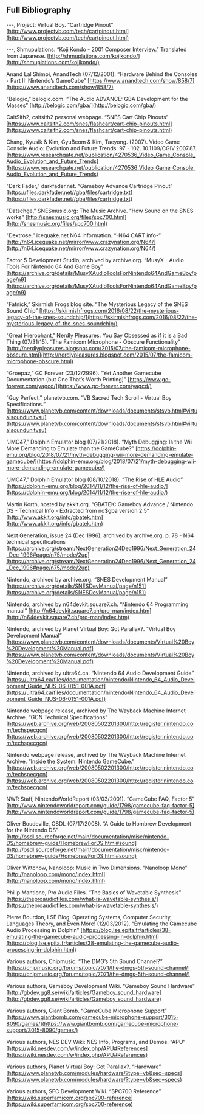 ## Full Bibliography

---, Project: Virtual Boy. “Cartridge Pinout” [http://www.projectvb.com/tech/cartpinout.html](http://www.projectvb.com/tech/cartpinout.html)

---, Shmupulations. “Koji Kondo - 2001 Composer Interview.” Translated from Japanese. [http://shmuplations.com/kojikondo/](http://shmuplations.com/kojikondo/)

Anand Lal Shimpi, AnandTech (07/12/2001). “Hardware Behind the Consoles - Part II: Nintendo’s GameCube” [https://www.anandtech.com/show/858/7](https://www.anandtech.com/show/858/7)

“Belogic,” belogic.com. “The Audio ADVANCE: GBA Development for the Masses” [http://belogic.com/gba/](http://belogic.com/gba/)

CaitSith2, caitsith2 personal webpage. “SNES Cart Chip Pinouts” [https://www.caitsith2.com/snes/flashcart/cart-chip-pinouts.html](https://www.caitsith2.com/snes/flashcart/cart-chip-pinouts.html)

Chang, Kyusik & Kim, GyuBeom & Kim, Taeyong. (2007). Video Game Console Audio: Evolution and Future Trends. 97 - 102. 10.1109/CGIV.2007.87. [https://www.researchgate.net/publication/4270536_Video_Game_Console_Audio_Evolution_and_Future_Trends](https://www.researchgate.net/publication/4270536_Video_Game_Console_Audio_Evolution_and_Future_Trends)

“Dark Fader,” darkfader.net. “Gameboy Advance Cartridge Pinout” [https://files.darkfader.net//gba/files/cartridge.txt](https://files.darkfader.net//gba/files/cartridge.txt) 

“Datschge,” SNESmusic.org: The Music Archive. “How Sound on the SNES works” [http://snesmusic.org/files/spc700.html](http://snesmusic.org/files/spc700.html)

“Dextrose,” icequake.net N64 information. “-N64 CART info-” [http://n64.icequake.net/mirror/www.crazynation.org/N64/](http://n64.icequake.net/mirror/www.crazynation.org/N64/)

Factor 5 Development Studio, archived by archive.org. “MusyX - Audio Tools For Nintendo 64 And Game Boy” [https://archive.org/details/MusyXAudioToolsForNintendo64AndGameBoy/page/n9](https://archive.org/details/MusyXAudioToolsForNintendo64AndGameBoy/page/n9)

“Fatnick,” Skirmish Frogs blog site. “The Mysterious Legacy of the SNES Sound Chip” [https://skirmishfrogs.com/2016/08/22/the-mysterious-legacy-of-the-snes-soundchip/](https://skirmishfrogs.com/2016/08/22/the-mysterious-legacy-of-the-snes-soundchip/)

“Great Hierophant,” Nerdly Pleasures: You Say Obsessed as if it is a Bad Thing (07/31/15). “The Famicom Microphone - Obscure Functionality” [http://nerdlypleasures.blogspot.com/2015/07/the-famicom-microphone-obscure.html](http://nerdlypleasures.blogspot.com/2015/07/the-famicom-microphone-obscure.html)

“Groepaz,” GC Forever (23/12/2996). “Yet Another Gamecube Documentation (but One That’s Worth Printing)” [https://www.gc-forever.com/yagcd/](https://www.gc-forever.com/yagcd/) 

“Guy Perfect,” planetvb.com. “VB Sacred Tech Scroll - Virtual Boy Specifications.” [https://www.planetvb.com/content/downloads/documents/stsvb.html#virtualsoundunitvsu](https://www.planetvb.com/content/downloads/documents/stsvb.html#virtualsoundunitvsu)

“JMC47,” Dolphin Emulator blog (07/21/2018). “Myth Debugging: Is the Wii More Demanding to Emulate than the GameCube?” [https://dolphin-emu.org/blog/2018/07/21/myth-debugging-wii-more-demanding-emulate-gamecube/](https://dolphin-emu.org/blog/2018/07/21/myth-debugging-wii-more-demanding-emulate-gamecube/) 

“JMC47,” Dolphin Emulator blog (08/10/2018). “The Rise of HLE Audio” [https://dolphin-emu.org/blog/2014/11/12/the-rise-of-hle-audio/](https://dolphin-emu.org/blog/2014/11/12/the-rise-of-hle-audio/)

Martin Korth, hosted by akkit.org. “GBATEK: Gameboy Advance / Nintendo DS - Technical Info - Extracted from no$gba version 2.5” [http://www.akkit.org/info/gbatek.htm](http://www.akkit.org/info/gbatek.htm)

Next Generation, issue 24 (Dec 1996), archived by archive.org. p. 78 - N64 technical specifications [https://archive.org/stream/NextGeneration24Dec1996/Next_Generation_24_Dec_1996#page/n75/mode/2up](https://archive.org/stream/NextGeneration24Dec1996/Next_Generation_24_Dec_1996#page/n75/mode/2up)

Nintendo, archived by archive.org. “SNES Development Manual” [https://archive.org/details/SNESDevManual/page/n151](https://archive.org/details/SNESDevManual/page/n151) 

Nintendo, archived by n64devkit.square7.ch. “Nintendo 64 Programming manual” [http://n64devkit.square7.ch/pro-man/index.htm](http://n64devkit.square7.ch/pro-man/index.htm) 

Nintendo, archived by Planet Virtual Boy: Got Parallax?. “Virtual Boy Development Manual” [https://www.planetvb.com/content/downloads/documents/Virtual%20Boy%20Development%20Manual.pdf](https://www.planetvb.com/content/downloads/documents/Virtual%20Boy%20Development%20Manual.pdf) 

Nintendo, archived by ultra64.ca. “Nintendo 64 Audio Development Guide” [https://ultra64.ca/files/documentation/nintendo/Nintendo_64_Audio_Development_Guide_NUS-06-0151-001A.pdf](https://ultra64.ca/files/documentation/nintendo/Nintendo_64_Audio_Development_Guide_NUS-06-0151-001A.pdf) 

Nintendo webpage release, archived by The Wayback Machine Internet Archive. “GCN Technical Specifications” [https://web.archive.org/web/20080502201300/http://register.nintendo.com/techspecgcn](https://web.archive.org/web/20080502201300/http://register.nintendo.com/techspecgcn)

Nintendo webpage release, archived by The Wayback Machine Internet Archive. “Inside the System: Nintendo GameCube.” [https://web.archive.org/web/20080502201300/http://register.nintendo.com/techspecgcn](https://web.archive.org/web/20080502201300/http://register.nintendo.com/techspecgcn)

NWR Staff, NintendoWorldReport (03/03/2001). “GameCube FAQ, Factor 5” [http://www.nintendoworldreport.com/guide/1798/gamecube-faq-factor-5](http://www.nintendoworldreport.com/guide/1798/gamecube-faq-factor-5)

Oliver Boudeville, OSDL (07/17/2008). “A Guide to Hombrew Development for the Nintendo DS” [http://osdl.sourceforge.net/main/documentation/misc/nintendo-DS/homebrew-guide/HomebrewForDS.html#sound](http://osdl.sourceforge.net/main/documentation/misc/nintendo-DS/homebrew-guide/HomebrewForDS.html#sound)

Oliver Wittchow, Nanoloop: Music in Two Dimensions. “Nanoloop Mono” [http://nanoloop.com/mono/index.html](http://nanoloop.com/mono/index.html)

Philip Mantione, Pro Audio Files. “The Basics of Wavetable Synthesis” [https://theproaudiofiles.com/what-is-wavetable-synthesis/](https://theproaudiofiles.com/what-is-wavetable-synthesis/)

Pierre Bourdon, LSE Blog: Operating Systems, Computer Security, Languages Theory, and Even More! (12/03/2012). “Emulating the Gamecube Audio Processing in Dolphin” [https://blog.lse.epita.fr/articles/38-emulating-the-gamecube-audio-processing-in-dolphin.html](https://blog.lse.epita.fr/articles/38-emulating-the-gamecube-audio-processing-in-dolphin.html)

Various authors, Chipmusic. “The DMG’s 5th Sound Channel?” [https://chipmusic.org/forums/topic/7071/the-dmgs-5th-sound-channel/](https://chipmusic.org/forums/topic/7071/the-dmgs-5th-sound-channel/)

Various authors, Gameboy Development Wiki. “Gameboy Sound Hardware” [http://gbdev.gg8.se/wiki/articles/Gameboy_sound_hardware](http://gbdev.gg8.se/wiki/articles/Gameboy_sound_hardware)

Various authors, Giant Bomb. “GameCube Microphone Support” [https://www.giantbomb.com/gamecube-microphone-support/3015-8090/games/](https://www.giantbomb.com/gamecube-microphone-support/3015-8090/games/) 

Various authors, NES DEV Wiki: NES Info, Programs, and Demos. “APU” [https://wiki.nesdev.com/w/index.php/APU#References](https://wiki.nesdev.com/w/index.php/APU#References)

Various authors, Planet Virtual Boy: Got Parallax?. “Hardware” [https://www.planetvb.com/modules/hardware/?type=vb&sec=specs](https://www.planetvb.com/modules/hardware/?type=vb&sec=specs) 

Various authors, SFC Development Wiki. “SPC700 Reference” [https://wiki.superfamicom.org/spc700-reference](https://wiki.superfamicom.org/spc700-reference)